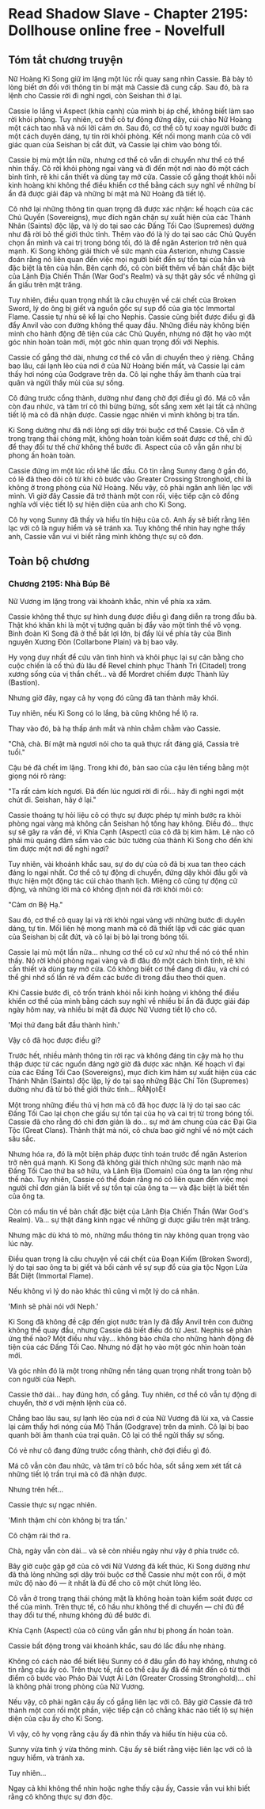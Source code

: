 # Read Shadow Slave - Chapter 2195: Dollhouse online free - Novelfull

## Tóm tắt chương truyện

Nữ Hoàng Ki Song giữ im lặng một lúc rồi quay sang nhìn Cassie. Bà bày tỏ lòng biết ơn đối với thông tin bí mật mà Cassie đã cung cấp. Sau đó, bà ra lệnh cho Cassie rời đi nghỉ ngơi, còn Seishan thì ở lại.

Cassie lo lắng vì Aspect (khía cạnh) của mình bị áp chế, không biết làm sao rời khỏi phòng. Tuy nhiên, cơ thể cô tự động đứng dậy, cúi chào Nữ Hoàng một cách tao nhã và nói lời cảm ơn. Sau đó, cơ thể cô tự xoay người bước đi một cách duyên dáng, tự tin rời khỏi phòng. Kết nối mong manh của cô với giác quan của Seishan bị cắt đứt, và Cassie lại chìm vào bóng tối.

Cassie bị mù một lần nữa, nhưng cơ thể cô vẫn di chuyển như thể có thể nhìn thấy. Cô rời khỏi phòng ngai vàng và đi đến một nơi nào đó một cách bình tĩnh, rẽ khi cần thiết và dùng tay mở cửa. Cassie cố gắng thoát khỏi nỗi kinh hoàng khi không thể điều khiển cơ thể bằng cách suy nghĩ về những bí ẩn đã được giải đáp và những bí mật mà Nữ Hoàng đã tiết lộ.

Cô nhớ lại những thông tin quan trọng đã được xác nhận: kế hoạch của các Chủ Quyền (Sovereigns), mục đích ngăn chặn sự xuất hiện của các Thánh Nhân (Saints) độc lập, và lý do tại sao các Đấng Tối Cao (Supremes) dường như đã rời bỏ thế giới thức tỉnh. Thêm vào đó là lý do tại sao các Chủ Quyền chọn ẩn mình và cai trị trong bóng tối, đó là để ngăn Asterion trở nên quá mạnh. Ki Song không giải thích về sức mạnh của Asterion, nhưng Cassie đoán rằng nó liên quan đến việc mọi người biết đến sự tồn tại của hắn và đặc biệt là tên của hắn. Bên cạnh đó, cô còn biết thêm về bản chất đặc biệt của Lãnh Địa Chiến Thần (War God's Realm) và sự thật gây sốc về những gì ẩn giấu trên mặt trăng.

Tuy nhiên, điều quan trọng nhất là câu chuyện về cái chết của Broken Sword, lý do ông bị giết và nguồn gốc sự sụp đổ của gia tộc Immortal Flame. Cassie tự nhủ sẽ kể lại cho Nephis. Cassie cũng biết được điều gì đã đẩy Anvil vào con đường không thể quay đầu. Những điều này không biện minh cho hành động đê tiện của các Chủ Quyền, nhưng nó đặt họ vào một góc nhìn hoàn toàn mới, một góc nhìn quan trọng đối với Nephis.

Cassie cố gắng thở dài, nhưng cơ thể cô vẫn di chuyển theo ý riêng. Chẳng bao lâu, cái lạnh lẽo của nơi ở của Nữ Hoàng biến mất, và Cassie lại cảm thấy hơi nóng của Godgrave trên da. Cô lại nghe thấy âm thanh của trại quân và ngửi thấy mùi của sự sống.

Cô đứng trước cổng thành, dường như đang chờ đợi điều gì đó. Má cô vẫn còn đau nhức, và tâm trí cô thì bừng bừng, sốt sắng xem xét lại tất cả những tiết lộ mà cô đã nhận được. Cassie ngạc nhiên vì mình không bị tra tấn.

Ki Song dường như đã nới lỏng sợi dây trói buộc cơ thể Cassie. Cô vẫn ở trong trạng thái chóng mặt, không hoàn toàn kiểm soát được cơ thể, chỉ đủ để thay đổi tư thế chứ không thể bước đi. Aspect của cô vẫn gần như bị phong ấn hoàn toàn.

Cassie đứng im một lúc rồi khẽ lắc đầu. Cô tin rằng Sunny đang ở gần đó, có lẽ đã theo dõi cô từ khi cô bước vào Greater Crossing Stronghold, chỉ là không ở trong phòng của Nữ Hoàng. Nếu vậy, cô phải ngăn anh liên lạc với mình. Vì giờ đây Cassie đã trở thành một con rối, việc tiếp cận cô đồng nghĩa với việc tiết lộ sự hiện diện của anh cho Ki Song.

Cô hy vọng Sunny đã thấy và hiểu tín hiệu của cô. Anh ấy sẽ biết rằng liên lạc với cô là nguy hiểm và sẽ tránh xa. Tuy không thể nhìn hay nghe thấy anh, Cassie vẫn vui vì biết rằng mình không thực sự cô đơn.

## Toàn bộ chương

### Chương 2195: Nhà Búp Bê

Nữ Vương im lặng trong vài khoảnh khắc, nhìn về phía xa xăm.

Cassie không thể thực sự hình dung được điều gì đang diễn ra trong đầu bà. Thật khó khăn khi là một vị tướng quân bị đẩy vào một tình thế vô vọng. Binh đoàn Ki Song đã ở thế bất lợi lớn, bị đẩy lùi về phía tây của Bình nguyên Xương Đòn (Collarbone Plain) và bị bao vây.

Hy vọng duy nhất để cứu vãn tình hình và khôi phục lại sự cân bằng cho cuộc chiến là cố thủ đủ lâu để Revel chinh phục Thành Trì (Citadel) trong xương sống của vị thần chết... và để Mordret chiếm được Thành lũy (Bastion).

Nhưng giờ đây, ngay cả hy vọng đó cũng đã tan thành mây khói.

Tuy nhiên, nếu Ki Song có lo lắng, bà cũng không hề lộ ra.

Thay vào đó, bà hạ thấp ánh mắt và nhìn chằm chằm vào Cassie.

"Chà, chà. Bí mật mà ngươi nói cho ta quả thực rất đáng giá, Cassia trẻ tuổi."

Cậu bé đã chết im lặng. Trong khi đó, bản sao của cậu lên tiếng bằng một giọng nói rõ ràng:

"Ta rất cảm kích ngươi. Đã đến lúc ngươi rời đi rồi... hãy đi nghỉ ngơi một chút đi. Seishan, hãy ở lại."

Cassie thoáng tự hỏi liệu cô có thực sự được phép tự mình bước ra khỏi phòng ngai vàng mà không cần Seishan hộ tống hay không. Điều đó... thực sự sẽ gây ra vấn đề, vì Khía Cạnh (Aspect) của cô đã bị kìm hãm. Lẽ nào cô phải mù quáng đâm sầm vào các bức tường của thành Ki Song cho đến khi tìm được một nơi để nghỉ ngơi?

Tuy nhiên, vài khoảnh khắc sau, sự do dự của cô đã bị xua tan theo cách đáng lo ngại nhất. Cơ thể cô tự động di chuyển, đứng dậy khỏi đầu gối và thực hiện một động tác cúi chào thanh lịch. Miệng cô cũng tự động cử động, và những lời mà cô không định nói đã rời khỏi môi cô:

"Cảm ơn Bệ Hạ."

Sau đó, cơ thể cô quay lại và rời khỏi ngai vàng với những bước đi duyên dáng, tự tin. Mối liên hệ mong manh mà cô đã thiết lập với các giác quan của Seishan bị cắt đứt, và cô lại bị bỏ lại trong bóng tối.

Cassie lại mù một lần nữa... nhưng cơ thể cô cư xử như thể nó có thể nhìn thấy. Nó rời khỏi phòng ngai vàng và đi đâu đó một cách bình tĩnh, rẽ khi cần thiết và dùng tay mở cửa. Cô không biết cơ thể đang đi đâu, và chỉ có thể ghi nhớ số lần rẽ và đếm các bước đi trong đầu theo thói quen.

Khi Cassie bước đi, cô trốn tránh khỏi nỗi kinh hoàng vì không thể điều khiển cơ thể của mình bằng cách suy nghĩ về nhiều bí ẩn đã được giải đáp ngày hôm nay, và nhiều bí mật đã được Nữ Vương tiết lộ cho cô.

'Mọi thứ đang bắt đầu thành hình.'

Vậy cô đã học được điều gì?

Trước hết, nhiều mảnh thông tin rời rạc và không đáng tin cậy mà họ thu thập được từ các nguồn đáng ngờ giờ đã được xác nhận. Kế hoạch vĩ đại của các Đấng Tối Cao (Sovereigns), mục đích kìm hãm sự xuất hiện của các Thánh Nhân (Saints) độc lập, lý do tại sao những Bậc Chí Tôn (Supremes) dường như đã từ bỏ thế giới thức tỉnh... ȒÂŊọ𝔟È𐌔

Một trong những điều thú vị hơn mà cô đã học được là lý do tại sao các Đấng Tối Cao lại chọn che giấu sự tồn tại của họ và cai trị từ trong bóng tối. Cassie đã cho rằng đó chỉ đơn giản là do... sự mờ ám chung của các Đại Gia Tộc (Great Clans). Thành thật mà nói, cô chưa bao giờ nghĩ về nó một cách sâu sắc.

Nhưng hóa ra, đó là một biện pháp được tính toán trước để ngăn Asterion trở nên quá mạnh. Ki Song đã không giải thích những sức mạnh nào mà Đấng Tối Cao thứ ba sở hữu, và Lãnh Địa (Domain) của ông ta lan rộng như thế nào. Tuy nhiên, Cassie có thể đoán rằng nó có liên quan đến việc mọi người chỉ đơn giản là biết về sự tồn tại của ông ta — và đặc biệt là biết tên của ông ta.

Còn có mẩu tin về bản chất đặc biệt của Lãnh Địa Chiến Thần (War God's Realm). Và... sự thật đáng kinh ngạc về những gì được giấu trên mặt trăng.

Nhưng mặc dù khá tò mò, những mẩu thông tin này không quan trọng vào lúc này.

Điều quan trọng là câu chuyện về cái chết của Đoạn Kiếm (Broken Sword), lý do tại sao ông ta bị giết và bối cảnh về sự sụp đổ của gia tộc Ngọn Lửa Bất Diệt (Immortal Flame).

Nếu không vì lý do nào khác thì cũng vì một lý do cá nhân.

'Mình sẽ phải nói với Neph.'

Ki Song đã không đề cập đến giọt nước tràn ly đã đẩy Anvil trên con đường không thể quay đầu, nhưng Cassie đã biết điều đó từ Jest. Nephis sẽ phản ứng thế nào? Một điều như vậy... không bào chữa cho những hành động đê tiện của các Đấng Tối Cao. Nhưng nó đặt họ vào một góc nhìn hoàn toàn mới.

Và góc nhìn đó là một trong những nền tảng quan trọng nhất trong toàn bộ con người của Neph.

Cassie thở dài... hay đúng hơn, cố gắng. Tuy nhiên, cơ thể cô vẫn tự động di chuyển, thờ ơ với mệnh lệnh của cô.

Chẳng bao lâu sau, sự lạnh lẽo của nơi ở của Nữ Vương đã lùi xa, và Cassie lại cảm thấy hơi nóng của Mộ Thần (Godgrave) trên da mình. Cô lại bị bao quanh bởi âm thanh của trại quân. Cô lại có thể ngửi thấy sự sống.

Có vẻ như cô đang đứng trước cổng thành, chờ đợi điều gì đó.

Má cô vẫn còn đau nhức, và tâm trí cô bốc hỏa, sốt sắng xem xét tất cả những tiết lộ trần trụi mà cô đã nhận được.

Nhưng trên hết...

Cassie thực sự ngạc nhiên.

'Mình thậm chí còn không bị tra tấn.'

Cô chậm rãi thở ra.

Chà, ngày vẫn còn dài... và sẽ còn nhiều ngày như vậy ở phía trước cô.

Bây giờ cuộc gặp gỡ của cô với Nữ Vương đã kết thúc, Ki Song dường như đã thả lỏng những sợi dây trói buộc cơ thể Cassie như một con rối, ở một mức độ nào đó — ít nhất là đủ để cho cô một chút lỏng lẻo.

Cô vẫn ở trong trạng thái chóng mặt là không hoàn toàn kiểm soát được cơ thể của mình. Trên thực tế, cô hầu như không thể di chuyển — chỉ đủ để thay đổi tư thế, nhưng không đủ để bước đi.

Khía Cạnh (Aspect) của cô cũng vẫn gần như bị phong ấn hoàn toàn.

Cassie bất động trong vài khoảnh khắc, sau đó lắc đầu nhẹ nhàng.

Không có cách nào để biết liệu Sunny có ở đâu gần đó hay không, nhưng cô tin rằng cậu ấy có. Trên thực tế, rất có thể cậu ấy đã để mắt đến cô từ thời điểm cô bước vào Pháo Đài Vượt Ải Lớn (Greater Crossing Stronghold)... chỉ là không phải trong phòng của Nữ Vương.

Nếu vậy, cô phải ngăn cậu ấy cố gắng liên lạc với cô. Bây giờ Cassie đã trở thành một con rối một phần, việc tiếp cận cô chẳng khác nào tiết lộ sự hiện diện của cậu ấy cho Ki Song.

Vì vậy, cô hy vọng rằng cậu ấy đã nhìn thấy và hiểu tín hiệu của cô.

Sunny vừa tinh ý vừa thông minh. Cậu ấy sẽ biết rằng việc liên lạc với cô là nguy hiểm, và tránh xa.

Tuy nhiên...

Ngay cả khi không thể nhìn hoặc nghe thấy cậu ấy, Cassie vẫn vui khi biết rằng cô không thực sự đơn độc.